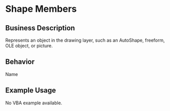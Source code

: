 # Shape Members

## Business Description
Represents an object in the drawing layer, such as an AutoShape, freeform, OLE object, or picture.

## Behavior
Name

## Example Usage
No VBA example available.